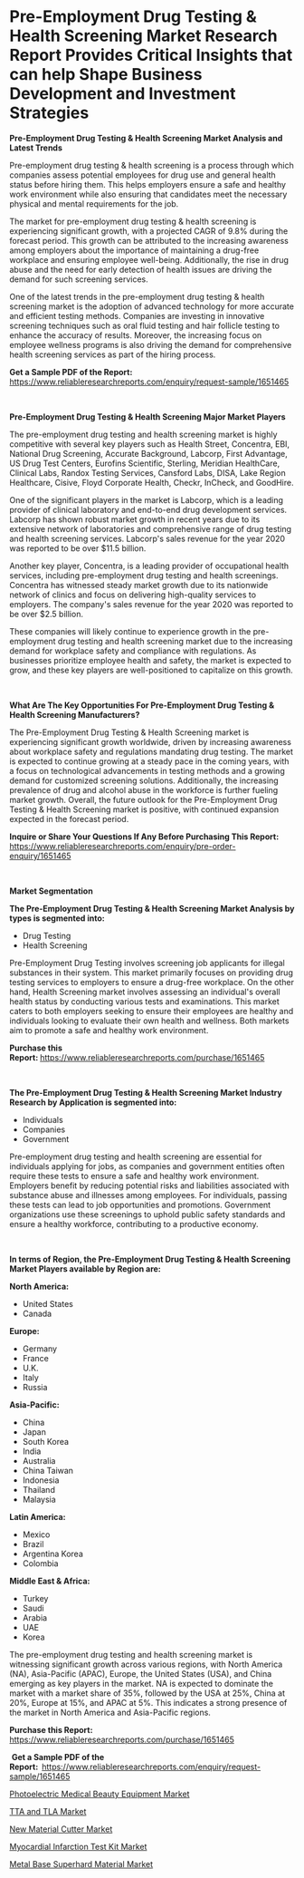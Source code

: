 <p><h1>Pre-Employment Drug Testing & Health Screening Market Research Report Provides Critical Insights that can help Shape Business Development and Investment Strategies</h1></p><p><strong>Pre-Employment Drug Testing & Health Screening Market Analysis and Latest Trends</strong></p>
<p><p>Pre-employment drug testing & health screening is a process through which companies assess potential employees for drug use and general health status before hiring them. This helps employers ensure a safe and healthy work environment while also ensuring that candidates meet the necessary physical and mental requirements for the job.</p><p>The market for pre-employment drug testing & health screening is experiencing significant growth, with a projected CAGR of 9.8% during the forecast period. This growth can be attributed to the increasing awareness among employers about the importance of maintaining a drug-free workplace and ensuring employee well-being. Additionally, the rise in drug abuse and the need for early detection of health issues are driving the demand for such screening services.</p><p>One of the latest trends in the pre-employment drug testing & health screening market is the adoption of advanced technology for more accurate and efficient testing methods. Companies are investing in innovative screening techniques such as oral fluid testing and hair follicle testing to enhance the accuracy of results. Moreover, the increasing focus on employee wellness programs is also driving the demand for comprehensive health screening services as part of the hiring process.</p></p>
<p><strong>Get a Sample PDF of the Report:&nbsp;</strong> <a href="https://www.reliableresearchreports.com/enquiry/request-sample/1651465">https://www.reliableresearchreports.com/enquiry/request-sample/1651465</a></p>
<p>&nbsp;</p>
<p><strong>Pre-Employment Drug Testing & Health Screening Major Market Players</strong></p>
<p><p>The pre-employment drug testing and health screening market is highly competitive with several key players such as Health Street, Concentra, EBI, National Drug Screening, Accurate Background, Labcorp, First Advantage, US Drug Test Centers, Eurofins Scientific, Sterling, Meridian HealthCare, Clinical Labs, Randox Testing Services, Cansford Labs, DISA, Lake Region Healthcare, Cisive, Floyd Corporate Health, Checkr, InCheck, and GoodHire.</p><p>One of the significant players in the market is Labcorp, which is a leading provider of clinical laboratory and end-to-end drug development services. Labcorp has shown robust market growth in recent years due to its extensive network of laboratories and comprehensive range of drug testing and health screening services. Labcorp's sales revenue for the year 2020 was reported to be over $11.5 billion.</p><p>Another key player, Concentra, is a leading provider of occupational health services, including pre-employment drug testing and health screenings. Concentra has witnessed steady market growth due to its nationwide network of clinics and focus on delivering high-quality services to employers. The company's sales revenue for the year 2020 was reported to be over $2.5 billion.</p><p>These companies will likely continue to experience growth in the pre-employment drug testing and health screening market due to the increasing demand for workplace safety and compliance with regulations. As businesses prioritize employee health and safety, the market is expected to grow, and these key players are well-positioned to capitalize on this growth.</p></p>
<p>&nbsp;</p>
<p><strong>What Are The Key Opportunities For Pre-Employment Drug Testing & Health Screening Manufacturers?</strong></p>
<p><p>The Pre-Employment Drug Testing & Health Screening market is experiencing significant growth worldwide, driven by increasing awareness about workplace safety and regulations mandating drug testing. The market is expected to continue growing at a steady pace in the coming years, with a focus on technological advancements in testing methods and a growing demand for customized screening solutions. Additionally, the increasing prevalence of drug and alcohol abuse in the workforce is further fueling market growth. Overall, the future outlook for the Pre-Employment Drug Testing & Health Screening market is positive, with continued expansion expected in the forecast period.</p></p>
<p><strong>Inquire or Share Your Questions If Any Before Purchasing This Report:</strong> <a href="https://www.reliableresearchreports.com/enquiry/pre-order-enquiry/1651465">https://www.reliableresearchreports.com/enquiry/pre-order-enquiry/1651465</a></p>
<p>&nbsp;</p>
<p><strong>Market Segmentation</strong></p>
<p><strong>The Pre-Employment Drug Testing & Health Screening Market Analysis by types is segmented into:</strong></p>
<p><ul><li>Drug Testing</li><li>Health Screening</li></ul></p>
<p><p>Pre-Employment Drug Testing involves screening job applicants for illegal substances in their system. This market primarily focuses on providing drug testing services to employers to ensure a drug-free workplace. On the other hand, Health Screening market involves assessing an individual's overall health status by conducting various tests and examinations. This market caters to both employers seeking to ensure their employees are healthy and individuals looking to evaluate their own health and wellness. Both markets aim to promote a safe and healthy work environment.</p></p>
<p><strong>Purchase this Report:&nbsp;</strong><a href="https://www.reliableresearchreports.com/purchase/1651465">https://www.reliableresearchreports.com/purchase/1651465</a></p>
<p>&nbsp;</p>
<p><strong>The Pre-Employment Drug Testing & Health Screening Market Industry Research by Application is segmented into:</strong></p>
<p><ul><li>Individuals</li><li>Companies</li><li>Government</li></ul></p>
<p><p>Pre-employment drug testing and health screening are essential for individuals applying for jobs, as companies and government entities often require these tests to ensure a safe and healthy work environment. Employers benefit by reducing potential risks and liabilities associated with substance abuse and illnesses among employees. For individuals, passing these tests can lead to job opportunities and promotions. Government organizations use these screenings to uphold public safety standards and ensure a healthy workforce, contributing to a productive economy.</p></p>
<p>&nbsp;</p>
<p><strong>In terms of Region, the Pre-Employment Drug Testing & Health Screening Market Players available by Region are:</strong></p>
<p>
    <p> <strong> North America: </strong>
        <ul>
            <li>United States</li>
            <li>Canada</li>
        </ul>
        </p> 
    <p> <strong> Europe: </strong>
        <ul>
            <li>Germany</li>
            <li>France</li>
            <li>U.K.</li>
            <li>Italy</li>
            <li>Russia</li>
        </ul>
        </p> 
    <p> <strong> Asia-Pacific: </strong>
        <ul>
            <li>China</li>
            <li>Japan</li>
            <li>South Korea</li>
            <li>India</li>
            <li>Australia</li>
            <li>China Taiwan</li>
            <li>Indonesia</li>
            <li>Thailand</li>
            <li>Malaysia</li>
        </ul>
        </p> 
    <p> <strong> Latin America: </strong>
        <ul>
            <li>Mexico</li>
            <li>Brazil</li>
            <li>Argentina Korea</li>
            <li>Colombia</li>
        </ul>
        </p> 
    <p> <strong> Middle East & Africa: </strong>
        <ul>
            <li>Turkey</li>
            <li>Saudi</li>
            <li>Arabia</li>
            <li>UAE</li>
            <li>Korea</li>
        </ul>
    </p>
    </p>
<p><p>The pre-employment drug testing and health screening market is witnessing significant growth across various regions, with North America (NA), Asia-Pacific (APAC), Europe, the United States (USA), and China emerging as key players in the market. NA is expected to dominate the market with a market share of 35%, followed by the USA at 25%, China at 20%, Europe at 15%, and APAC at 5%. This indicates a strong presence of the market in North America and Asia-Pacific regions.</p></p>
<p><strong>Purchase this Report: </strong><a href="https://www.reliableresearchreports.com/purchase/1651465">https://www.reliableresearchreports.com/purchase/1651465</a></p>
<p>&nbsp;<strong>Get a Sample PDF of the Report:&nbsp;&nbsp;</strong><a href="https://www.reliableresearchreports.com/enquiry/request-sample/1651465">https://www.reliableresearchreports.com/enquiry/request-sample/1651465</a></p>
<p><strong></strong></p>
<p><p><a href="https://medium.com/@drakesporer988/photoelectric-medical-beauty-equipment-market-size-and-market-trends-complete-industry-overview-e4c6ec708e16">Photoelectric Medical Beauty Equipment Market</a></p><p><a href="https://medium.com/@ruthmorales25/tta-and-tla-market-analysis-its-cagr-market-segmentation-and-global-industry-overview-daab8aa4d24d">TTA and TLA Market</a></p><p><a href="https://github.com/bentleemidoriestelle7o/Market-Research-Report-List-1/blob/main/new-material-cutter-market.md">New Material Cutter Market</a></p><p><a href="https://medium.com/@drakesporer988/myocardial-infarction-test-kit-market-analysis-its-cagr-market-segmentation-and-global-industry-8532c82107fa">Myocardial Infarction Test Kit Market</a></p><p><a href="https://github.com/guneycigdem35/Market-Research-Report-List-1/blob/main/metal-base-superhard-material-market.md">Metal Base Superhard Material Market</a></p></p>